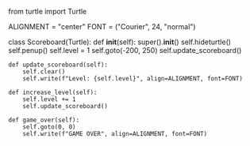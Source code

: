 from turtle import Turtle

ALIGNMENT = "center"
FONT = ("Courier", 24, "normal")


class Scoreboard(Turtle):
    def __init__(self):
        super().__init__()
        self.hideturtle()
        self.penup()
        self.level = 1
        self.goto(-200, 250)
        self.update_scoreboard()

    def update_scoreboard(self):
        self.clear()
        self.write(f"Level: {self.level}", align=ALIGNMENT, font=FONT)

    def increase_level(self):
        self.level += 1
        self.update_scoreboard()

    def game_over(self):
        self.goto(0, 0)
        self.write(f"GAME OVER", align=ALIGNMENT, font=FONT)

